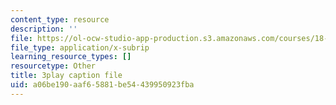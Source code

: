 ```yaml
---
content_type: resource
description: ''
file: https://ol-ocw-studio-app-production.s3.amazonaws.com/courses/18-01sc-single-variable-calculus-fall-2010/a06be190aaf65881be54439950923fba_5q_3FDOkVRQ.vtt
file_type: application/x-subrip
learning_resource_types: []
resourcetype: Other
title: 3play caption file
uid: a06be190-aaf6-5881-be54-439950923fba
---
```

